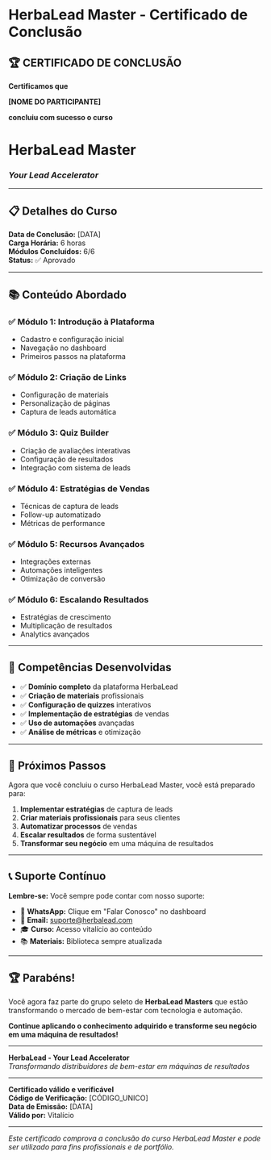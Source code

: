 # HerbaLead Master - Certificado de Conclusão

## 🏆 **CERTIFICADO DE CONCLUSÃO**

**Certificamos que**

**[NOME DO PARTICIPANTE]**

**concluiu com sucesso o curso**

# **HerbaLead Master**
### *Your Lead Accelerator*

---

## 📋 **Detalhes do Curso**

**Data de Conclusão:** [DATA]  
**Carga Horária:** 6 horas  
**Módulos Concluídos:** 6/6  
**Status:** ✅ Aprovado  

---

## 📚 **Conteúdo Abordado**

### ✅ **Módulo 1: Introdução à Plataforma**
- Cadastro e configuração inicial
- Navegação no dashboard
- Primeiros passos na plataforma

### ✅ **Módulo 2: Criação de Links**
- Configuração de materiais
- Personalização de páginas
- Captura de leads automática

### ✅ **Módulo 3: Quiz Builder**
- Criação de avaliações interativas
- Configuração de resultados
- Integração com sistema de leads

### ✅ **Módulo 4: Estratégias de Vendas**
- Técnicas de captura de leads
- Follow-up automatizado
- Métricas de performance

### ✅ **Módulo 5: Recursos Avançados**
- Integrações externas
- Automações inteligentes
- Otimização de conversão

### ✅ **Módulo 6: Escalando Resultados**
- Estratégias de crescimento
- Multiplicação de resultados
- Analytics avançados

---

## 🎯 **Competências Desenvolvidas**

- ✅ **Domínio completo** da plataforma HerbaLead
- ✅ **Criação de materiais** profissionais
- ✅ **Configuração de quizzes** interativos
- ✅ **Implementação de estratégias** de vendas
- ✅ **Uso de automações** avançadas
- ✅ **Análise de métricas** e otimização

---

## 🚀 **Próximos Passos**

Agora que você concluiu o curso HerbaLead Master, você está preparado para:

1. **Implementar estratégias** de captura de leads
2. **Criar materiais profissionais** para seus clientes
3. **Automatizar processos** de vendas
4. **Escalar resultados** de forma sustentável
5. **Transformar seu negócio** em uma máquina de resultados

---

## 📞 **Suporte Contínuo**

**Lembre-se:** Você sempre pode contar com nosso suporte:

- 💬 **WhatsApp:** Clique em "Falar Conosco" no dashboard
- 📧 **Email:** suporte@herbalead.com
- 🎓 **Curso:** Acesso vitalício ao conteúdo
- 📚 **Materiais:** Biblioteca sempre atualizada

---

## 🏆 **Parabéns!**

Você agora faz parte do grupo seleto de **HerbaLead Masters** que estão transformando o mercado de bem-estar com tecnologia e automação.

**Continue aplicando o conhecimento adquirido e transforme seu negócio em uma máquina de resultados!**

---

**HerbaLead - Your Lead Accelerator**  
*Transformando distribuidores de bem-estar em máquinas de resultados*

---

**Certificado válido e verificável**  
**Código de Verificação:** [CÓDIGO_UNICO]  
**Data de Emissão:** [DATA]  
**Válido por:** Vitalício  

---

*Este certificado comprova a conclusão do curso HerbaLead Master e pode ser utilizado para fins profissionais e de portfólio.*










